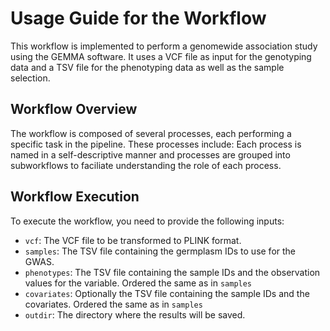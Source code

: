 # Usage Guide for the Workflow
This workflow is implemented to perform a genomewide association study using the GEMMA software. It uses a VCF file as input for the genotyping data and a TSV file for the phenotyping data as well as the sample selection.

## Workflow Overview
The workflow is composed of several processes, each performing a specific task in the pipeline. These processes include:
Each process is named in a self-descriptive manner and processes are grouped into subworkflows to faciliate understanding the role of each process.

## Workflow Execution
To execute the workflow, you need to provide the following inputs:

- `vcf`: The VCF file to be transformed to PLINK format.
- `samples`: The TSV file containing the germplasm IDs to use for the GWAS.
- `phenotypes`: The TSV file containing the sample IDs and the observation values for the variable. Ordered the same as in `samples`
- `covariates`: Optionally the TSV file containing the sample IDs and the covariates. Ordered the same as in `samples`
- `outdir`: The directory where the results will be saved.
